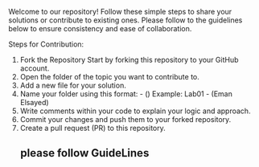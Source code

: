 Welcome to our repository! Follow these simple steps to share your solutions or contribute to existing ones. Please follow to the guidelines below to ensure consistency and ease of collaboration.

Steps for Contribution:
1. Fork the Repository
Start by forking this repository to your GitHub account.
2. Open the folder of the topic you want to contribute to.
3. Add a new file for your solution.
4. Name your folder using this format:
<Lab day> - (<your name>)
Example: Lab01 - (Eman Elsayed)
5. Write comments within your code to explain your logic and approach.
6. Commit your changes and push them to your forked repository.
7. Create a pull request (PR) to this repository.
   ## please follow GuideLines


